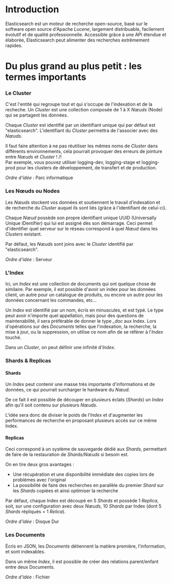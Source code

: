 # Introduction

Elasticsearch est un moteur de recherche open-source, basé sur le software open source d'Apache *Lucene*, largement distribuable, facilement évolutif et de qualité professionnelle. Accessible grâce à une API étendue et élaborée, Elasticsearch peut alimenter des recherches extrêmement rapides.

# Du plus grand au plus petit : les termes importants

### Le Cluster

C'est l'entité qui regroupe tout et qui s'occupe de l'indexation et de la recheche.
Un *Cluster* est une collection composée de 1 à X *Nœuds* (Node) qui se partagent les données.

Chaque *Cluster* est identifié par un identifiant unique qui par défaut est "elasticsearch".
L'identifiant du *Cluster* permettra de l'associer avec des *Nœuds*. 

Il faut faire attention à ne pas réutiliser les mêmes noms de *Cluster* dans différents environnements, cela pourrait provoquer des erreurs de jointure entre *Nœuds* et *Cluster* ! /!\
Par exemple, vous pouvez utiliser logging-dev, logging-stage et logging-prod pour les clusters de développement, de transfert et de production.

*Ordre d'idée* : Parc informatique

### Les Nœuds ou Nodes

Les *Nœuds* stockent vos données et soutiennent le travail d’indexation et de recherche du *Cluster* auquel ils sont liés (grâce à l'identifiant de celui-ci). 

Chaque *Nœud* possède son propre identifiant unique UUID (Universally Unique IDentifier) qui lui est assigné dès son démarrage. Ceci permet d'identifier quel serveur sur le réseau correspond à quel *Nœud* dans les *Clusters* existant. 

Par défaut, les *Nœuds* sont joins avec le *Cluster* identifié par "elasticsearch". 

*Ordre d'idée* : Serveur

### L'Index

Ici, un *Index* est une collection de documents qui ont quelque chose de similaire. 
Par exemple, il est possible d'avoir un index pour les données client, un autre pour un catalogue de produits, ou encore un autre pour les données concernant les commandes, etc...

Un *Index* est identifié par un nom, écris en minuscules, et est typé. 
Le type peut avoir n'importe quel appellation, mais pour des questions de maintenabilité, il sera préférable de donner le type *_doc* aux Index. 
Lors d'opérations sur des *Documents* telles que l'indexation, la recherche, la mise à jour, ou la suppression, on utilise ce nom afin de se référer à l'*Index* touché.

Dans un *Cluster*, on peut définir une infinité d'*Index*.

### Shards & Replicas

#### Shards 

Un *Index* peut contenir une masse très importante d'informations et de données, ce qui pourrait surcharger le hardware du *Nœud*. 

De ce fait il est possible de découper en plusieurs éclats (*Shards*) un *Index* afin qu'il soit contenu sur plusieurs *Nœuds*. 

L'idée sera donc de diviser le poids de l'*Index* et d'augmenter les performances de recherche en proposant plusieurs accès sur ce même Index.

#### Replicas

Ceci correspond à un système de sauvegarde dédié aux *Shards*, permettant de faire de la restauration de *Shards/Nœuds* si besoin est. 

On en tire deux gros avantages : 
* Une récupération et une disponibilité immédiate des copies lors de problèmes avec l'original
* La possibilité de faire des recherches en parallèle du premier *Shard* sur les *Shards* copiées et ainsi optimiser la recherche

Par défaut, chaque Index est découpé en 5 *Shards* et possède 1 *Replica*, soit, sur une configuration avec deux *Nœuds*, 10 *Shards* par Index (dont 5 *Shards* répliqués = 1 *Relica*).


*Ordre d'idée* : Disque Dur

### Les Documents

Écris en JSON, les *Documents* détiennent la matière première, l'information, et sont indexables.

Dans un même *Index*, il est possible de créer des relations parent/enfant entre deux Documents.

*Ordre d'idée* : Fichier

